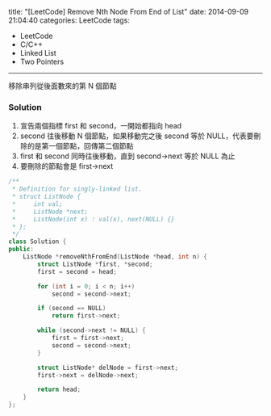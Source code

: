 title: "[LeetCode] Remove Nth Node From End of List"
date: 2014-09-09 21:04:40
categories: LeetCode
tags:
- LeetCode
- C/C++
- Linked List
- Two Pointers
---
移除串列從後面數來的第 N 個節點

<!-- more -->

### Solution

1. 宣告兩個指標 first 和 second，一開始都指向 head
2. second 往後移動 N 個節點，如果移動完之後 second 等於 NULL，代表要刪除的是第一個節點，回傳第二個節點
3. first 和 second 同時往後移動，直到 second->next 等於 NULL 為止
4. 要刪除的節點會是 first->next

``` c++
/**
 * Definition for singly-linked list.
 * struct ListNode {
 *     int val;
 *     ListNode *next;
 *     ListNode(int x) : val(x), next(NULL) {}
 * };
 */
class Solution {
public:
    ListNode *removeNthFromEnd(ListNode *head, int n) {
        struct ListNode *first, *second;
        first = second = head;

        for (int i = 0; i < n; i++)
            second = second->next;

        if (second == NULL)
            return first->next;

        while (second->next != NULL) {
            first = first->next;
            second = second->next;
        }

        struct ListNode* delNode = first->next;
        first->next = delNode->next;

        return head;
    }
};
```
